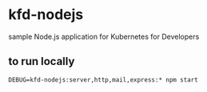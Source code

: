 # kfd-nodejs

sample Node.js application for Kubernetes for Developers

## to run locally

    DEBUG=kfd-nodejs:server,http,mail,express:* npm start
